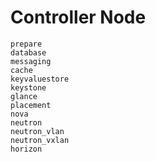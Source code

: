 # Controller Node

```{toctree}
prepare
database
messaging
cache
keyvaluestore
keystone
glance
placement
nova
neutron
neutron_vlan
neutron_vxlan
horizon
```
